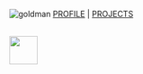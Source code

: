 ![goldman](https://res.cloudinary.com/ukony/image/upload/v1649334466/georgegoldman/IMG_20210525_135031_nncteq.jpg)
[PROFILE](https://georgegoldman.github.io/profile) | [PROJECTS](https://georgegoldman.github.io/projects)

<br>
<img src="https://raw.githubusercontent.com/FortAwesome/Font-Awesome/6.x/svgs/solid/crown.svg" width="50" height="50">
